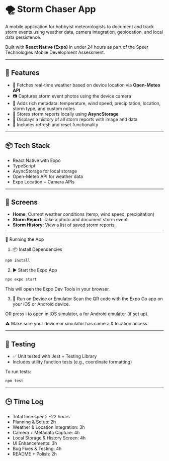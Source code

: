 # 🌪️ Storm Chaser App

A mobile application for hobbyist meteorologists to document and track storm events using weather data, camera integration, geolocation, and local data persistence.

Built with **React Native (Expo)** in under 24 hours as part of the Speer Technologies Mobile Development Assessment.

---

## 🚀 Features

- 📍 Fetches real-time weather based on device location via **Open-Meteo API**
- 📷 Captures storm event photos using the device camera
- 📝 Adds rich metadata: temperature, wind speed, precipitation, location, storm type, and custom notes
- 💾 Stores storm reports locally using **AsyncStorage**
- 📖 Displays a history of all storm reports with image and data
- 🔄 Includes refresh and reset functionality

---

## 📦 Tech Stack

- React Native with Expo
- TypeScript
- AsyncStorage for local storage
- Open-Meteo API for weather data
- Expo Location + Camera APIs

---

## 📱 Screens

- **Home**: Current weather conditions (temp, wind speed, precipitation)
- **Storm Report**: Take a photo and document storm event
- **Storm History**: View a list of saved storm reports

---

🏃 Running the App

1. 📦 Install Dependencies

```bash
npm install
```

2. ▶️ Start the Expo App

```bash
npx expo start
```

This will open the Expo Dev Tools in your browser.

3. 📱 Run on Device or Emulator
   Scan the QR code with the Expo Go app on your iOS or Android device.

OR press i to open in iOS simulator, a for Android emulator (if set up).

⚠️ Make sure your device or simulator has camera & location access.

---

## 🧪 Testing

- ✅ Unit tested with Jest + Testing Library
- Includes utility function tests (e.g., coordinate formatting)

To run tests:

```bash
npm test
```

---

## 🕒 Time Log

- Total time spent: ~22 hours
- Planning & Setup: 2h
- Weather & Location Integration: 3h
- Camera + Metadata Capture: 4h
- Local Storage & History Screen: 4h
- UI Enhancements: 3h
- Bug Fixes & Testing: 4h
- README + Polish: 2h
